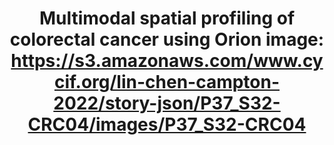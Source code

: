 ---
title: "Multimodal spatial profiling of colorectal cancer using Orion
image: https://s3.amazonaws.com/www.cycif.org/lin-chen-campton-2022/story-json/P37_S32-CRC04/images/P37_S32-CRC04"
layout: minerva-1-5 
exhibit: config-orion-crc/P37_S32-CRC04
---